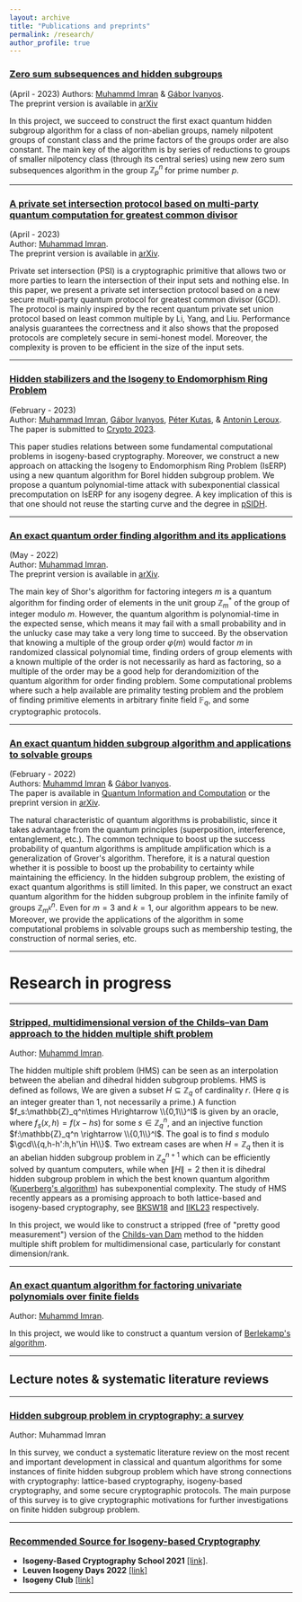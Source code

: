 ```yaml
---
layout: archive
title: "Publications and preprints"
permalink: /research/
author_profile: true
---
```


### <u>Zero sum subsequences and hidden subgroups</u>
(April - 2023)
Authors: [Muhammd Imran](https://muh-imran.github.io) & [Gábor Ivanyos](http://old.sztaki.hu/~ivanyos/). <br>The preprint version is available in [arXiv]()
  
In this project, we succeed to construct the first exact quantum hidden subgroup algorithm for a class of non-abelian groups, namely nilpotent groups of constant class and the prime factors of the groups order are also constant. The main key of the algorithm is by series of reductions to groups of smaller nilpotency class (through its central series) using new zero sum subsequences algorithm in the group $\mathbb{Z}_p^n$ for prime number $p$.

---

### <u>A private set intersection protocol based on multi-party quantum computation for greatest common divisor</u>
(April - 2023) <br>Author: [Muhammad Imran](https://muh-imran.github.io). <br>The preprint version is available in [arXiv](https://arxiv.org/abs/2303.17196).

Private set intersection (PSI) is a cryptographic primitive that allows two or more parties to learn the intersection of their input sets and nothing else. In this paper, we present a private set intersection protocol based on a new secure multi-party quantum protocol for greatest common divisor (GCD). The protocol is mainly inspired by the recent quantum private set union protocol based on least common multiple by Li, Yang, and Liu. Performance analysis guarantees the correctness and it also shows that the proposed protocols are completely secure in semi-honest model. Moreover, the complexity is proven to be efficient in the size of the input sets.

---
### <u>Hidden stabilizers and the Isogeny to Endomorphism Ring Problem</u>
(February - 2023) <br>Author: [Muhammad Imran](https://muh-imran.github.io), [Gábor Ivanyos](http://old.sztaki.hu/~ivanyos/), [Péter Kutas](https://sites.google.com/view/peterkutas89/main-page?authuser=0), & [Antonin Leroux](https://tonioecto.github.io/antoninleroux/). <br> The paper is submitted to [Crypto 2023](https://crypto.iacr.org/2023/).

This paper studies relations between some fundamental computational problems in isogeny-based cryptography. Moreover, we construct a new approach on attacking the Isogeny to Endomorphism Ring Problem (IsERP) using a new quantum algorithm for Borel hidden subgroup problem. We propose a quantum polynomial-time attack with subexponential classical precomputation on IsERP for any isogeny degree.  A key implication of this is that one should not reuse the starting curve and the degree in [pSIDH](https://link.springer.com/chapter/10.1007/978-3-031-22966-4_1).



---
### <u>An exact quantum order finding algorithm and its applications</u>
(May - 2022) <br>Author: [Muhammad Imran](https://muh-imran.github.io). <br>The preprint version is available in [arXiv](https://arxiv.org/abs/2205.04240).

The main key of Shor's algorithm for factoring integers $m$ is a quantum algorithm for finding order of elements in the unit group $\mathbb{Z}_m^*$ of the group of integer modulo $m$. However, the quantum algorithm is polynomial-time in the expected sense, which means it may fail with a small probability and in the unlucky case may take a very long time to succeed. By the observation that knowing a multiple of the group order $\varphi(m)$ would factor $m$ in randomized classical polynomial time, finding orders of group elements with a known multiple of the order is not necessarily as hard as factoring, so a multiple of the order may be a good help for derandomizition of the quantum algorithm for order finding problem. Some computational problems where such a help available are primality testing problem and the problem of finding primitive elements in arbitrary finite field $\mathbb{F}_q$, and some cryptographic protocols.

---

### <u>An exact quantum hidden subgroup algorithm and applications to solvable groups</u>
(February - 2022) <br>Authors: [Muhammd Imran](https://muh-imran.github.io) & [Gábor Ivanyos](http://old.sztaki.hu/~ivanyos/). <br>The paper is available in [Quantum Information and Computation](https://doi.org/10.26421/QIC22.9-10-4) or the preprint version in [arXiv](https://arxiv.org/abs/2202.04047).

The natural characteristic of quantum algorithms is probabilistic, since it takes advantage from the quantum principles (superposition, interference, entanglement, etc.). The common technique to boost up the success probability of quantum algorithms is amplitude amplification which is a generalization of Grover's algorithm. Therefore, it is a natural question whether it is possible to boost up the probability to certainty while maintaining the efficiency. In the hidden subgroup problem, the existing of exact quantum algorithms is still limited. In this paper, we construct an exact quantum algorithm for the hidden subgroup problem in the infinite family of groups $\mathbb{Z}_{m^k}^n$. Even for $m=3$ and $k=1$, our algorithm appears to be new. Moreover, we provide the applications of the algorithm in some computational problems in solvable groups such as membership testing, the construction of normal series, etc.

---

# Research in progress

---

### <u>Stripped, multidimensional version of the Childs–van Dam approach to the hidden multiple shift problem</u>
Author: [Muhammd Imran](https://muh-imran.github.io).

The hidden multiple shift problem (HMS) can be seen as an interpolation between the abelian and dihedral hidden subgroup problems. HMS is defined as follows, We are given a subset $H\subseteq \mathbb{Z}_q$ of cardinality $r$. (Here $q$ is an integer greater than $1$, not necessarily a prime.) A function $f_s:\mathbb{Z}_q^n\times H\rightarrow \\{0,1\\}^l$ is given by an oracle, where $f_s(x,h)=f(x-hs)$ for some $s\in \mathbb{Z}_q^n$, and an injective function $f:\mathbb{Z}_q^n \rightarrow \\{0,1\\}^l$. The goal is to find $s$ modulo $\gcd\\{q,h-h':h,h'\in H\\}$. Two extream cases are when $H=\mathbb{Z}_q$ then it is an abelian hidden subgroup problem in $\mathbb{Z}_q^{n+1}$ which can be efficiently solved by quantum computers, while when $\|H\|=2$ then it is dihedral hidden subgroup problem in which the best known quantum algorithm ([Kuperberg's algorithm](https://arxiv.org/abs/quant-ph/0302112)) has subexponential complexity. The study of HMS recently appears as a promising approach to both lattice-based and  isogeny-based cryptography, see [BKSW18](https://link.springer.com/chapter/10.1007/978-3-319-76581-5_24) and [IIKL23]() respectively.

In this project, we would like to construct a stripped (free of "pretty good measurement") version of the [Childs-van Dam](https://arxiv.org/abs/quant-ph/0507190) method to the hidden multiple shift problem for multidimensional case, particularly for constant dimension/rank.

---
### <u>An exact quantum algorithm for factoring univariate polynomials over finite fields</u>
Author: [Muhammd Imran](https://muh-imran.github.io).

In this project, we would like to construct a quantum version of [Berlekamp's algorithm](https://en.wikipedia.org/wiki/Berlekamp%27s_algorithm).

---
## Lecture notes & systematic literature reviews

---
### <u>Hidden subgroup problem in cryptography: a survey</u>
Author: Muhammad Imran

In this survey, we conduct a systematic literature review on the most recent and important development in classical and quantum algorithms for some instances of finite hidden subgroup problem which have strong connections with cryptography: lattice-based cryptography, isogeny-based cryptography, and some secure cryptographic protocols. The main purpose of this survey is to give cryptographic motivations for further investigations on finite hidden subgroup problem.

---
### <u>Recommended Source for Isogeny-based Cryptography</u>
* <b>Isogeny-Based Cryptography School 2021</b> [[link]](https://isogenyschool2020.co.uk/).
* <b>Leuven Isogeny Days 2022</b> [[link]](https://www.esat.kuleuven.be/cosic/projects/isocrypt/workshops/)
* <b>Isogeny Club</b> [[link]](https://isogeny.club)
 
---
